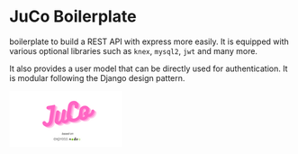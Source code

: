 # JuCo Boilerplate

boilerplate to build a REST API with express more easily. It is equipped with various optional libraries such as `knex`, `mysql2`, `jwt` and many more.

It also provides a user model that can be directly used for authentication. It is modular following the Django design pattern.

![JuCo Logo](./juco.png?raw=true)
